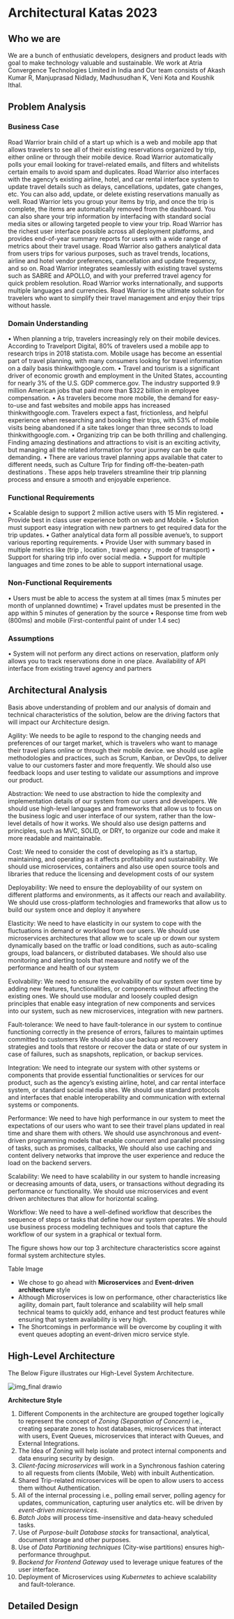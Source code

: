 # Architectural Katas 2023

## Who we are

We are a bunch of enthusiatic developers, designers and product leads with goal to make technology valuable and sustainable. We work at Atria Convergence Technologies Limited in India and Our team consists of Akash Kumar R, Manjuprasad Nidlady, Madhusudhan K, Veni Kota and Koushik Ithal.

## Problem Analysis

### Business Case
Road Warrior brain child of a start up which is  a web and mobile app that allows travelers to see all of their existing reservations organized by trip, either online or through their mobile device. Road Warrior automatically polls your email looking for travel-related emails, and filters and whitelists certain emails to avoid spam and duplicates. Road Warrior also interfaces with the agency’s existing airline, hotel, and car rental interface system to update travel details such as delays, cancellations, updates, gate changes, etc. You can also add, update, or delete existing reservations manually as well.
Road Warrior lets you group your items by trip, and once the trip is complete, the items are automatically removed from the dashboard. You can also share your trip information by interfacing with standard social media sites or allowing targeted people to view your trip. Road Warrior has the richest user interface possible across all deployment platforms, and provides end-of-year summary reports for users with a wide range of metrics about their travel usage.
Road Warrior also gathers analytical data from users trips for various purposes, such as travel trends, locations, airline and hotel vendor preferences, cancellation and update frequency, and so on. Road Warrior integrates seamlessly with existing travel systems such as SABRE and APOLLO, and with your preferred travel agency for quick problem resolution.
Road Warrior works internationally, and supports multiple languages and currencies. Road Warrior is the ultimate solution for travelers who want to simplify their travel management and enjoy their trips without hassle.

### Domain Understanding

•	When planning a trip, travelers increasingly rely on their mobile devices. According to Travelport Digital, 80% of travelers used a mobile app to research trips in 2018 statista.com. Mobile usage has become an essential part of travel planning, with many consumers looking for travel information on a daily basis thinkwithgoogle.com.
•	Travel and tourism is a significant driver of economic growth and employment in the United States, accounting for nearly 3% of the U.S. GDP commerce.gov. The industry supported 9.9 million American jobs that paid more than $322 billion in employee compensation.
•	As travelers become more mobile, the demand for easy-to-use and fast websites and mobile apps has increased thinkwithgoogle.com. Travelers expect a fast, frictionless, and helpful experience when researching and booking their trips, with 53% of mobile visits being abandoned if a site takes longer than three seconds to load thinkwithgoogle.com.
•	Organizing trip can be both thrilling and challenging. Finding amazing destinations and attractions to visit is an exciting activity, but managing all the related information for your journey can be quite demanding.
•	There are various travel planning apps available that cater to different needs, such as Culture Trip for finding off-the-beaten-path destinations . These apps help travelers streamline their trip planning process and ensure a smooth and enjoyable experience.

### Functional Requirements
•	Scalable design to support 2 million active users with 15 Min registered. 
•	Provide best in class user experience both on web and Mobile. 
•	Solution must support easy integration with new partners to get required data for the trip updates.
•	Gather analytical data form all possible avenue’s, to support various reporting requirements. 
•	Provide User with summary based in multiple metrics like (trip , location , travel agency , mode of transport)
•	Support for sharing trip info over social media.
•	Support for multiple languages and time zones to be able to support international usage.

### Non-Functional Requirements
•	Users must be able to access the system at all times (max 5 minutes per month of unplanned downtime)
•	Travel updates must be presented in the app within 5 minutes of generation by the source
•	Response time from web (800ms) and mobile (First-contentful paint of under 1.4 sec) 

### Assumptions
•	System will not perform any direct actions on reservation, platform only allows you to track reservations done in one place.
Availability of API interface from existing travel agency and partners


## Architectural Analysis

Basis above understanding of problem and our analysis of domain and technical characteristics of the solution, below are the driving factors that will impact our Architecture design.

Agility: We needs to be agile to respond to the changing needs and preferences of our target market, which is travelers who want to manage their travel plans online or through their mobile device. we should use agile methodologies and practices, such as Scrum, Kanban, or DevOps, to deliver value to our customers faster and more frequently. We should also use feedback loops and user testing to validate our assumptions and improve our product.

Abstraction: We need to use abstraction to hide the complexity and implementation details of our system from our users and developers. We should use high-level languages and frameworks that allow us to focus on the business logic and user interface of our system, rather than the low-level details of how it works. We should also use design patterns and principles, such as MVC, SOLID, or DRY, to organize our code and make it more readable and maintainable.

Cost: We need to consider the cost of developing as it’s a startup, maintaining, and operating as it affects profitability and sustainability. We should use microservices, containers and also use open source tools and libraries that reduce the licensing and development costs of our system

Deployability: We need to ensure the deployability of our system on different platforms and environments, as it affects our reach and availability. We should use cross-platform technologies and frameworks that allow us to build our system once and deploy it anywhere

Elasticity: We need to have elasticity in our system to cope with the fluctuations in demand or workload from our users. We should use microservices architectures that allow we to scale up or down our system dynamically based on the traffic or load conditions, such as auto-scaling groups, load balancers, or distributed databases. We should also use monitoring and alerting tools that measure and notify we of the performance and health of our system

Evolvability: We need to ensure the evolvability of our system over time by adding new features, functionalities, or components without affecting the existing ones. We should use modular and loosely coupled design principles that enable easy integration of new components and services into our system, such as new microservices, integration with new partners. 

Fault-tolerance: We need to have fault-tolerance in our system to continue functioning correctly in the presence of errors, failures to maintain uptimes committed to customers We should also use backup and recovery strategies and tools that restore or recover the data or state of our system in case of failures, such as snapshots, replication, or backup services.

Integration: We need to integrate our system with other systems or components that provide essential functionalities or services for our product, such as the agency’s existing airline, hotel, and car rental interface system, or standard social media sites. We should use standard protocols and interfaces that enable interoperability and communication with external systems or components.

Performance: We need to have high performance in our system to meet the expectations of our users who want to see their travel plans updated in real time and share them with others. We should use asynchronous and event-driven programming models that enable concurrent and parallel processing of tasks, such as promises, callbacks, We should also use caching and content delivery networks that improve the user experience and reduce the load on the backend servers.

Scalability: We need to have scalability in our system to handle increasing or decreasing amounts of data, users, or transactions without degrading its performance or functionality. We should use microservices and event driven architectures that allow for horizontal scaling.

Workflow: We need to have a well-defined workflow that describes the sequence of steps or tasks that define how our system operates. We should use business process modeling techniques and tools that capture the workflow of our system in a graphical or textual form.

The figure shows how our top 3 architecture characteristics score against formal system architecture styles.

Table Image

+ We chose to go ahead with **Microservices** and **Event-driven architecture** style
+ Although Microservices is low on performance, other characteristics like agility, domain part, fault tolerance and scalability will help small technical teams to quickly add, enhance and test product features while ensuring that system availability is very high.
+ The Shortcomings in performance will be overcome by coupling it with event queues adopting an event-driven micro service style.


## High-Level Architecture

The Below Figure illustrates our High-Level System Architecture.

![img_final drawio](https://github.com/manjuprasadshettyn/actian_katas_2023/assets/144985834/3f885386-d5a8-4dea-9805-99a0f036172c)

**Architecture Style**
1. Different Components in the architecture are grouped together logically to represent the concept of *Zoning (Separation of Concern)* i.e., creating separate zones to host databases, microservices that interact with users, Event Queues, microservices that interact with Queues, and External Integrations.
2. The Idea of Zoning will help isolate and protect internal components and data ensuring security by design.
3. *Client-facing microservices* will work in a Synchronous fashion catering to all requests from clients (Mobile, Web) with inbuilt Authentication.
4. Shared Trip-related microservices will be open to allow users to access them without Authentication.
5. All of the internal processing i.e., polling email server, polling agency for updates, communication, capturing user analytics etc. will be driven by *event-driven microservices*.
6. *Batch Jobs* will process time-insensitive and data-heavy scheduled tasks.
7. Use of *Purpose-built Database stacks* for transactional, analytical, document storage and other purposes.
8. Use of *Data Partitioning techniques* (City-wise partitions) ensures high-performance throughput.
9. *Backend for Frontend Gateway* used to leverage unique features of the user interface.
10. Deployment of Microservices using *Kubernetes* to achieve scalability and fault-tolerance. 

## Detailed Design

